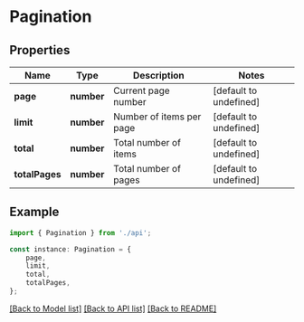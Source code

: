 # Pagination


## Properties

Name | Type | Description | Notes
------------ | ------------- | ------------- | -------------
**page** | **number** | Current page number | [default to undefined]
**limit** | **number** | Number of items per page | [default to undefined]
**total** | **number** | Total number of items | [default to undefined]
**totalPages** | **number** | Total number of pages | [default to undefined]

## Example

```typescript
import { Pagination } from './api';

const instance: Pagination = {
    page,
    limit,
    total,
    totalPages,
};
```

[[Back to Model list]](../README.md#documentation-for-models) [[Back to API list]](../README.md#documentation-for-api-endpoints) [[Back to README]](../README.md)
